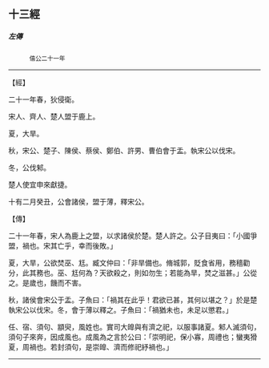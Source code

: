 

## 十三經

##### 左傳
　　　`僖公二十一年`

* * *

【經】

二十一年春，狄侵衛。

宋人、齊人、楚人盟于鹿上。

夏，大旱。

秋，宋公、楚子、陳侯、蔡侯、鄭伯、許男、曹伯會于盂。執宋公以伐宋。

冬，公伐邾。

楚人使宜申來獻捷。

十有二月癸丑，公會諸侯，盟于薄，釋宋公。

【傳】

二十一年春，宋人為鹿上之盟，以求諸侯於楚。楚人許之。公子目夷曰：「小國爭盟，禍也。宋其亡乎，幸而後敗。」

夏，大旱，公欲焚巫、尪。臧文仲曰：「非旱備也。脩城郭，貶食省用，務穡勸分，此其務也。巫、尪何為？天欲殺之，則如勿生；若能為旱，焚之滋甚。」公從之。是歲也，饑而不害。

秋，諸侯會宋公于盂。子魚曰：「禍其在此乎！君欲已甚，其何以堪之？」於是楚執宋公以伐宋。冬，會于薄以釋之。子魚曰：「禍猶未也，未足以懲君。」

任、宿、須句、顓臾，風姓也。實司大皥與有濟之祀，以服事諸夏。邾人滅須句，須句子來奔，因成風也。成風為之言於公曰：「崇明祀，保小寡，周禮也；蠻夷猾夏，周禍也。若封須句，是崇皥、濟而修祀紓禍也。」

* * *

